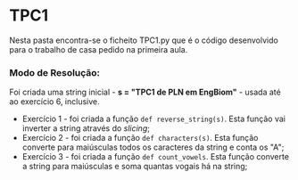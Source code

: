 # TPC1

Nesta pasta encontra-se o ficheito TPC1.py que é o código desenvolvido para o trabalho de casa pedido na primeira aula. 

### Modo de Resolução:
Foi criada uma string inicial - **s = "TPC1 de PLN em EngBiom"** - usada até ao exercício 6, inclusive.

- Exercício 1 - foi criada a função ```def reverse_string(s)```. Esta função vai inverter a string através do *slicing*;
- Exercício 2 - foi criada a função ```def characters(s)```. Esta função converte para maiúsculas todos os caracteres da string e conta os "A";
- Exercício 3 - foi criada a função ```def count_vowels```. Esta função converte a string para maiúsculas e soma quantas vogais há na string;
